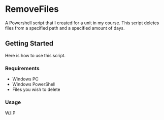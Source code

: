 # RemoveFiles
A Powershell script that I created for a unit in my course. This script deletes files from a specified path and a specified amount of days.

## Getting Started
Here is how to use this script.

### Requirements
- Windows PC
- Windows PowerShell
- Files you wish to delete

### Usage
W.I.P
